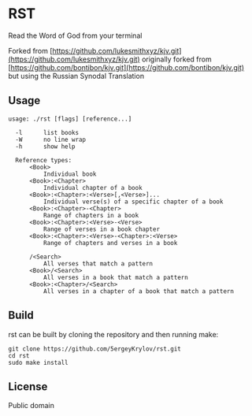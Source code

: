 # RST

Read the Word of God from your terminal

Forked from [https://github.com/lukesmithxyz/kjv.git](https://github.com/lukesmithxyz/kjv.git) originally forked from [https://github.com/bontibon/kjv.git](https://github.com/bontibon/kjv.git) but using the Russian Synodal Translation

## Usage

    usage: ./rst [flags] [reference...]

      -l      list books
      -W      no line wrap
      -h      show help

      Reference types:
          <Book>
              Individual book
          <Book>:<Chapter>
              Individual chapter of a book
          <Book>:<Chapter>:<Verse>[,<Verse>]...
              Individual verse(s) of a specific chapter of a book
          <Book>:<Chapter>-<Chapter>
              Range of chapters in a book
          <Book>:<Chapter>:<Verse>-<Verse>
              Range of verses in a book chapter
          <Book>:<Chapter>:<Verse>-<Chapter>:<Verse>
              Range of chapters and verses in a book

          /<Search>
              All verses that match a pattern
          <Book>/<Search>
              All verses in a book that match a pattern
          <Book>:<Chapter>/<Search>
              All verses in a chapter of a book that match a pattern

## Build

rst can be built by cloning the repository and then running make:

    git clone https://github.com/5ergeyKrylov/rst.git
    cd rst
    sudo make install

## License

Public domain
